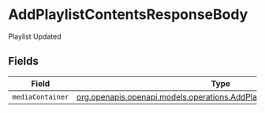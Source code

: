 # AddPlaylistContentsResponseBody

Playlist Updated


## Fields

| Field                                                                                                                                    | Type                                                                                                                                     | Required                                                                                                                                 | Description                                                                                                                              |
| ---------------------------------------------------------------------------------------------------------------------------------------- | ---------------------------------------------------------------------------------------------------------------------------------------- | ---------------------------------------------------------------------------------------------------------------------------------------- | ---------------------------------------------------------------------------------------------------------------------------------------- |
| `mediaContainer`                                                                                                                         | [org.openapis.openapi.models.operations.AddPlaylistContentsMediaContainer](../../models/operations/AddPlaylistContentsMediaContainer.md) | :heavy_minus_sign:                                                                                                                       | N/A                                                                                                                                      |